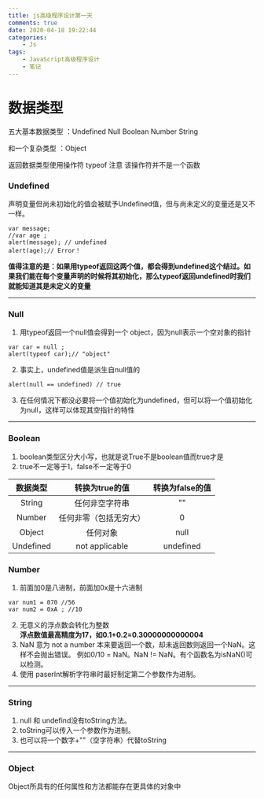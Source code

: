 ```yaml
---
title: js高级程序设计第一天
comments: true
date: 2020-04-18 19:22:44
categories:
    - Js
tags:
    - JavaScript高级程序设计
    - 笔记
---
```


# 数据类型
五大基本数据类型 ：Undefined Null Boolean Number String

和一个复杂类型 ：Object 

返回数据类型使用操作符 typeof 注意 该操作符并不是一个函数

### Undefined
声明变量但尚未初始化的值会被赋予Undefined值，但与尚未定义的变量还是又不一样。
```
var message;
//var age ;
alert(message); // undefined
alert(age);// Error！
```
**值得注意的是：如果用typeof返回这两个值，都会得到undefined这个结过。如果我们能在每个变量声明的时候将其初始化，那么typeof返回undefined时我们就能知道其是未定义的变量**

---
### Null
1. 用typeof返回一个null值会得到一个 object，因为null表示一个空对象的指针
```
var car = null ;
alert(typeof car);// "object"
```
2. 事实上，undefined值是派生自null值的
```
alert(null == undefined) // true
```
3. 在任何情况下都没必要将一个值初始化为undefined，但可以将一个值初始化为null，这样可以体现其空指针的特性
---
###  Boolean
1. boolean类型区分大小写，也就是说True不是boolean值而true才是
2. true不一定等于1，false不一定等于0

| 数据类型  |     转换为true的值     | 转换为false的值 |
| :-------: | :--------------------: | :-------------: |
|  String   |     任何非空字符串     |       ""        |
|  Number   | 任何非零（包括无穷大） |        0        |
|  Object   |        任何对象        |      null       |
| Undefined |     not applicable     |    undefined    |

### Number
1. 前面加0是八进制，前面加0x是十六进制
```
var num1 = 070 //56
var num2 = 0xA ; //10
```
2. 无意义的浮点数会转化为整数  
**浮点数值最高精度为17，如0.1+0.2=0.30000000000004**
3. NaN 意为 not a number 
本来要返回一个数，却未返回数则返回一个NaN。这样不会抛出错误。
例如0/10 = NaN。NaN != NaN。有个函数名为isNaN()可以检测。
4. 使用 paserInt解析字符串时最好制定第二个参数作为进制。
---
### String
1. null 和 undefind没有toString方法。
2. toString可以传入一个参数作为进制。
3. 也可以将一个数字+""（空字符串）代替toString
---
### Object
Object所具有的任何属性和方法都能存在更具体的对象中

